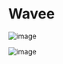 # Wavee

![image](https://github.com/christosk92/Wavee/assets/13438702/bad8beff-42a3-4b08-8aa5-2188ab090b27)

![image](https://github.com/christosk92/Wavee/assets/13438702/a784fa62-0007-47df-b44f-b3592218f93d)
